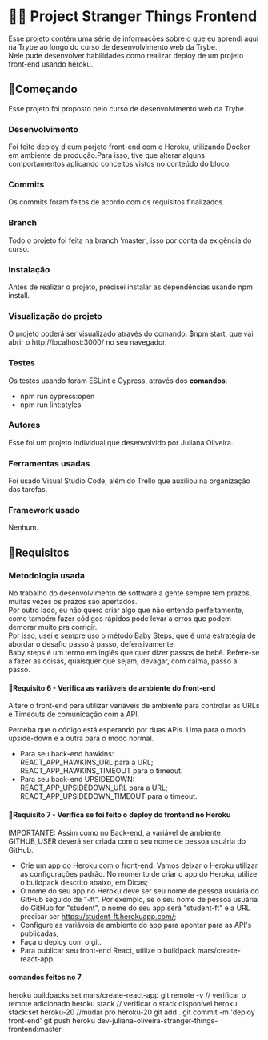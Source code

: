 # 	:woman_technologist: Project Stranger Things Frontend



Esse projeto contém uma série de informações sobre o que eu aprendi aqui na Trybe ao longo do curso de desenvolvimento web da Trybe. <br>Nele pude desenvolver habilidades como realizar deploy de um projeto front-end usando heroku.

## :rocket:Começando
Esse projeto foi proposto pelo curso de desenvolvimento web da Trybe.
### Desenvolvimento
Foi feito deploy d eum porjeto front-end com o Heroku, utilizando Docker em ambiente de produção.Para isso, tive que alterar alguns comportamentos aplicando conceitos vistos no conteúdo do bloco.
### Commits
Os commits foram feitos de acordo com os requisitos finalizados.
### Branch
Todo o projeto foi feita na branch 'master', isso por conta da exigência do curso.
### Instalação
Antes de realizar o projeto, precisei instalar as dependências usando npm install.
### Visualização do projeto
O projeto poderá ser visualizado através do comando: $npm start, que vai abrir o http://localhost:3000/ no seu navegador.
### Testes
Os testes usando foram ESLint e Cypress, através dos **comandos**: <br>
* npm run cypress:open <br>
* npm run lint:styles
### Autores
Esse foi um projeto individual,que desenvolvido por Juliana Oliveira.
### Ferramentas usadas
Foi usado Visual Studio Code, além do Trello que auxiliou na organização das tarefas.
### Framework usado
Nenhum.

## :footprints:Requisitos
### Metodologia usada
No trabalho do desenvolvimento de software a gente sempre tem prazos, muitas vezes os prazos são apertados.<br>
Por outro lado, eu não quero criar algo que não entendo perfeitamente, como também fazer códigos rápidos pode levar a erros que podem demorar muito pra corrigir.<br>
Por isso, usei e sempre uso o método Baby Steps, que é uma estratégia de abordar o desafio passo à passo, defensivamente.<br>
Baby steps é um termo em inglês que quer dizer passos de bebê. Refere-se a fazer as coisas, quaisquer que sejam, devagar, com calma, passo a passo.
#### :footprints:Requisito 6 - Verifica as variáveis de ambiente do front-end
Altere o front-end para utilizar variáveis de ambiente para controlar as URLs e Timeouts de comunicação com a API.

Perceba que o código está esperando por duas APIs. Uma para o modo upside-down e a outra para o modo normal.
* Para seu back-end hawkins:<br>REACT_APP_HAWKINS_URL para a URL;<br>REACT_APP_HAWKINS_TIMEOUT para o timeout.<br>
* Para seu back-end UPSIDEDOWN:<br> REACT_APP_UPSIDEDOWN_URL para a URL; <br> REACT_APP_UPSIDEDOWN_TIMEOUT para o timeout.<br>

#### :footprints:Requisito 7 - Verifica se foi feito o deploy do frontend no Heroku
IMPORTANTE: Assim como no Back-end, a variável de ambiente GITHUB_USER deverá ser criada com o seu nome de pessoa usuária do GitHub.
* Crie um app do Heroku com o front-end. Vamos deixar o Heroku utilizar as configurações padrão. No momento de criar o app do Heroku, utilize o buildpack descrito abaixo, em Dicas;
* O nome do seu app no Heroku deve ser seu nome de pessoa usuária do GitHub seguido de "-ft". Por exemplo, se o seu nome de pessoa usuária do GitHub for "student", o nome do seu app será "student-ft" e a URL precisar ser https://student-ft.herokuapp.com/;
* Configure as variáveis de ambiente do app para apontar para as API's publicadas;
* Faça o deploy com o git.
* Para publicar seu front-end React, utilize o buildpack mars/create-react-app.
#### comandos feitos no 7
heroku buildpacks:set mars/create-react-app
git remote -v // verificar o remote adicionado
heroku stack // verificar o stack disponível
heroku stack:set heroku-20 //mudar pro heroku-20
git add .
git commit -m 'deploy front-end'
git push heroku dev-juliana-oliveira-stranger-things-frontend:master


